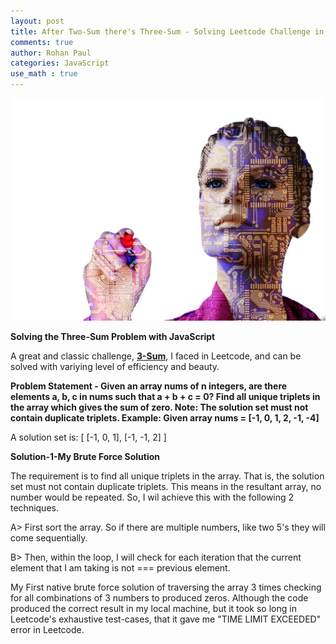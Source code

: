 ```yaml
---
layout: post
title: After Two-Sum there's Three-Sum - Solving Leetcode Challenge in JavaScript
comments: true
author: Rohan Paul
categories: JavaScript
use_math : true
---
```

<img src="/images/fulls/3-sum-Leetcode.jpg" class="fit image">


**Solving the Three-Sum Problem with JavaScript**

A great and classic challenge, **[3-Sum](https://leetcode.com/problems/3sum/description/)**, I faced in Leetcode, and can be solved with variying level of efficiency and beauty.

**Problem Statement - Given an array nums of n integers, are there elements a, b, c in nums such that a + b + c = 0? Find all unique triplets in the array which gives the sum of zero. Note: The solution set must not contain duplicate triplets. Example: Given array nums = [-1, 0, 1, 2, -1, -4]**

A solution set is:
[
  [-1, 0, 1],
  [-1, -1, 2]
]


**Solution-1-My Brute Force Solution**

The requirement is to find all unique triplets in the array. That is, the solution set must not contain duplicate triplets. This means in the resultant array, no number would be repeated. So, I wil achieve this with the following 2 techniques.

A> First sort the array. So if there are multiple numbers, like two 5's they will come sequentially.

B> Then, within the loop, I will check for each iteration that the current element that I am taking is not === previous element.

My First native brute force solution of traversing the array 3 times checking for all combinations of 3 numbers to produced zeros. Although the code produced the correct result in my local machine, but it took so long in Leetcode's exhaustive test-cases, that it gave me "TIME LIMIT EXCEEDED" error in Leetcode.


